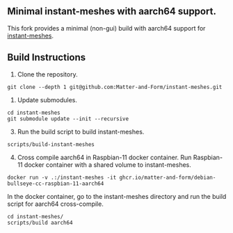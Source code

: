 ## Minimal instant-meshes with aarch64 support.

This fork provides a minimal (non-gui) build with aarch64 support for [instant-meshes](https://github.com/wjakob/instant-meshes).

## Build Instructions

1. Clone the repository.
```
git clone --depth 1 git@github.com:Matter-and-Form/instant-meshes.git

```

1. Update submodules.
```
cd instant-meshes
git submodule update --init --recursive
```

3. Run the build script to build instant-meshes.
```
scripts/build-instant-meshes
```

4. Cross compile aarch64 in Raspbian-11 docker container. Run Raspbian-11 docker container with a shared volume to instant-meshes.
```
docker run -v .:/instant-meshes -it ghcr.io/matter-and-form/debian-bullseye-cc-raspbian-11-aarch64
```
In the docker container, go to the instant-meshes directory and run the build script for aarch64 cross-compile.
```
cd instant-meshes/
scripts/build aarch64
```
